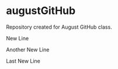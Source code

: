# augustGitHub
Repository created for August GitHub class.

New Line

Another New Line

Last New Line
